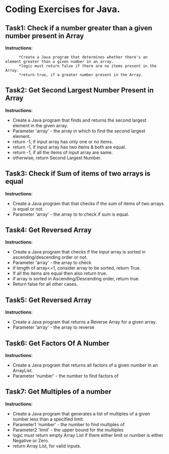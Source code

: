 # Coding Exercises for Java.

## Task1: Check if a number greater than a given number present in Array
**Instructions**:

          *Create a Java program that determines whether there's an element greater than a given number in an array.
          *logic must return false if there are no items present in the Array.
          *return true, if a greater number present in the Array. 

## Task2: Get Second Largest Number Present in Array
**Instructions**:
* Create a Java program that finds and returns the second largest element in the given array.
* Parameter 'array' - the array in which to find the second largest element.
* return -1, if input array has only one or no items.
* return -1, if input array has two items & both are equal.
* return -1, if all the items of input array are same.
* otherwise, return Second Largest Number.

## Task3: Check if Sum of items of two arrays is equal
**Instructions**:
* Create a Java program that that checks if the sum of items of two arrays is equal or not.
* Parameter 'array' - the array to to check if sum is equal.

## Task4: Get Reversed Array
**Instructions**:
* Create a Java program that checks if the input array is sorted in ascending/descending order or not.
* Parameter 'array' - the array to check
* if length of array<=1, consider array to be sorted, return True.
* If all the items are equal then also return true.
* if array is sorted in Ascending/Descending order, return true.
* Return false for all other cases.

## Task5: Get Reversed Array
**Instructions**:
* Create a Java program that returns a Reverse Array for a given array.
* Parameter 'array' - the array to reverse

## Task6: Get Factors Of A Number
**Instructions**:
* Create a Java program that returns all factors of a given number in an ArrayList.
* Parameter 'number' - the number to find factors of

## Task7: Get Multiples of a number
**Instructions**:
* Create a Java program that generates a list of multiples of a given number less than a specified limit.
* Parameter1 'number' - the number to find multiples of
* Parameter2 'limit'  - the upper bound for the multiples
* logic must return empty Array List if there either limit or number is either Negative or Zero.
* return Array List, for valid inputs. 
